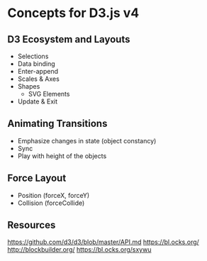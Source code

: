# Concepts for D3.js v4

## D3 Ecosystem and Layouts
- Selections
- Data binding
- Enter-append
- Scales & Axes
- Shapes
	- SVG Elements
- Update & Exit

## Animating Transitions
- Emphasize changes in state (object constancy)
- Sync
- Play with height of the objects

## Force Layout
- Position (forceX, forceY)
- Collision (forceCollide)

## Resources
https://github.com/d3/d3/blob/master/API.md
https://bl.ocks.org/
http://blockbuilder.org/
https://bl.ocks.org/sxywu